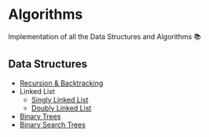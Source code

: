 # Algorithms
Implementation of all the Data Structures and Algorithms 📚

## Data Structures
- [Recursion & Backtracking](https://github.com/raghav4/algorithms/tree/master/Recursion%20%26%20Backtracking)
- Linked List
  - [Singly Linked List](https://github.com/raghav4/algorithms/tree/master/Linked%20List/Singly%20Linked%20List)
  - [Doubly Linked List](https://github.com/raghav4/algorithms/tree/master/Linked%20List/Doubly%20Linked%20List)
- [Binary Trees](https://github.com/raghav4/algorithms/tree/master/Binary%20Trees)
- [Binary Search Trees](https://github.com/raghav4/algorithms/tree/master/Binary%20Search%20Trees)
